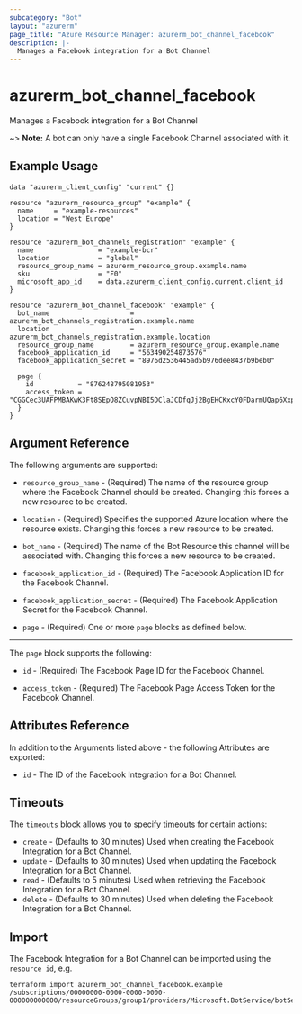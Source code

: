 ```yaml
---
subcategory: "Bot"
layout: "azurerm"
page_title: "Azure Resource Manager: azurerm_bot_channel_facebook"
description: |-
  Manages a Facebook integration for a Bot Channel
---
```


# azurerm_bot_channel_facebook

Manages a Facebook integration for a Bot Channel

~> **Note:** A bot can only have a single Facebook Channel associated with it.

## Example Usage

```hcl
data "azurerm_client_config" "current" {}

resource "azurerm_resource_group" "example" {
  name     = "example-resources"
  location = "West Europe"
}

resource "azurerm_bot_channels_registration" "example" {
  name                = "example-bcr"
  location            = "global"
  resource_group_name = azurerm_resource_group.example.name
  sku                 = "F0"
  microsoft_app_id    = data.azurerm_client_config.current.client_id
}

resource "azurerm_bot_channel_facebook" "example" {
  bot_name                    = azurerm_bot_channels_registration.example.name
  location                    = azurerm_bot_channels_registration.example.location
  resource_group_name         = azurerm_resource_group.example.name
  facebook_application_id     = "563490254873576"
  facebook_application_secret = "8976d2536445ad5b976dee8437b9beb0"

  page {
    id           = "876248795081953"
    access_token = "CGGCec3UAFPMBAKwK3Ft8SEpO8ZCuvpNBI5DClaJCDfqJj2BgEHCKxcY0FDarmUQap6XxpZC9GWCW4nZCzjcKosAZAP7SO44X8Q8gAntbDIXgYUBGp9xtS8wUkwgKPobUePcOOVFkvClxvYZByuiQxoTiK9fQ9jZCPEorbmZCsKDZAx4VLnrNwCTZAPUwXxO61gfq4ZD"
  }
}
```

## Argument Reference

The following arguments are supported:

* `resource_group_name` - (Required) The name of the resource group where the Facebook Channel should be created. Changing this forces a new resource to be created.

* `location` - (Required) Specifies the supported Azure location where the resource exists. Changing this forces a new resource to be created.

* `bot_name` - (Required) The name of the Bot Resource this channel will be associated with. Changing this forces a new resource to be created.

* `facebook_application_id` - (Required) The Facebook Application ID for the Facebook Channel.

* `facebook_application_secret` - (Required) The Facebook Application Secret for the Facebook Channel.

* `page` - (Required) One or more `page` blocks as defined below.

---

The `page` block supports the following:

* `id` - (Required) The Facebook Page ID for the Facebook Channel.

* `access_token` - (Required) The Facebook Page Access Token for the Facebook Channel.

## Attributes Reference

In addition to the Arguments listed above - the following Attributes are exported:

* `id` - The ID of the Facebook Integration for a Bot Channel.

## Timeouts

The `timeouts` block allows you to specify [timeouts](https://www.terraform.io/language/resources/syntax#operation-timeouts) for certain actions:

* `create` - (Defaults to 30 minutes) Used when creating the Facebook Integration for a Bot Channel.
* `update` - (Defaults to 30 minutes) Used when updating the Facebook Integration for a Bot Channel.
* `read` - (Defaults to 5 minutes) Used when retrieving the Facebook Integration for a Bot Channel.
* `delete` - (Defaults to 30 minutes) Used when deleting the Facebook Integration for a Bot Channel.

## Import

The Facebook Integration for a Bot Channel can be imported using the `resource id`, e.g.

```shell
terraform import azurerm_bot_channel_facebook.example /subscriptions/00000000-0000-0000-0000-000000000000/resourceGroups/group1/providers/Microsoft.BotService/botServices/botService1/channels/FacebookChannel
```
